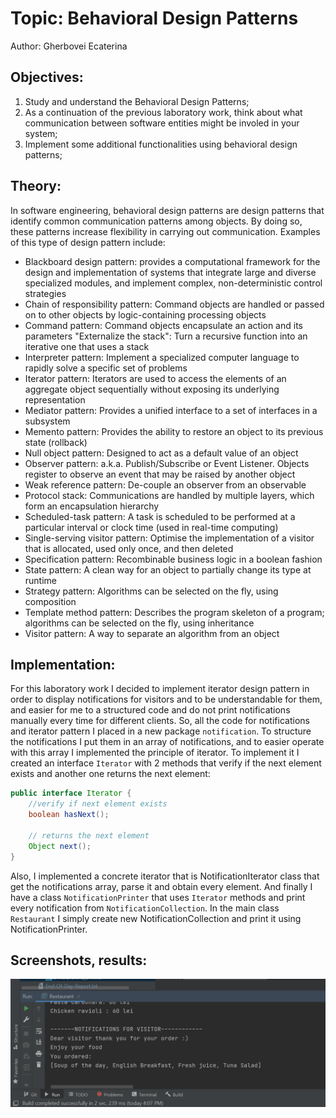 # Topic: Behavioral Design Patterns
Author: Gherbovei Ecaterina
##  Objectives:
 1. Study and understand the Behavioral Design Patterns;
 2. As a continuation of the previous laboratory work, think about what communication between software entities might be involed in your system;
 3. Implement some additional functionalities using behavioral design patterns;

## Theory:
In software engineering, behavioral design patterns are design patterns that identify common communication patterns among objects. By doing so, these patterns increase flexibility in carrying out communication.
Examples of this type of design pattern include:

 * Blackboard design pattern: provides a computational framework for the design and implementation of systems that integrate large and diverse specialized modules, and implement complex, non-deterministic control strategies
 * Chain of responsibility pattern: Command objects are handled or passed on to other objects by logic-containing processing objects
 * Command pattern: Command objects encapsulate an action and its parameters
"Externalize the stack": Turn a recursive function into an iterative one that uses a stack
 * Interpreter pattern: Implement a specialized computer language to rapidly solve a specific set of problems
 * Iterator pattern: Iterators are used to access the elements of an aggregate object sequentially without exposing its underlying representation
 * Mediator pattern: Provides a unified interface to a set of interfaces in a subsystem
 * Memento pattern: Provides the ability to restore an object to its previous state (rollback)
 * Null object pattern: Designed to act as a default value of an object
 * Observer pattern: a.k.a. Publish/Subscribe or Event Listener. Objects register to observe an event that may be raised by another object
 * Weak reference pattern: De-couple an observer from an observable
 * Protocol stack: Communications are handled by multiple layers, which form an encapsulation hierarchy
 * Scheduled-task pattern: A task is scheduled to be performed at a particular interval or clock time (used in real-time computing)
 * Single-serving visitor pattern: Optimise the implementation of a visitor that is allocated, used only once, and then deleted
 * Specification pattern: Recombinable business logic in a boolean fashion
 * State pattern: A clean way for an object to partially change its type at runtime
 * Strategy pattern: Algorithms can be selected on the fly, using composition
 * Template method pattern: Describes the program skeleton of a program; algorithms can be selected on the fly, using inheritance
 * Visitor pattern: A way to separate an algorithm from an object

## Implementation:
For this laboratory work I decided to implement iterator design pattern in order to
display notifications for visitors and to be understandable for them, and easier for
me to a structured code and do not print notifications manually every time for different clients.
So, all the code for notifications and iterator pattern I placed in a new package ```notification```.
To structure the notifications I put them in an array of notifications, and to easier operate with this array I implemented
the principle of iterator. To implement it I created an interface ```Iterator``` with 2 methods that verify if the next element
exists and another one returns the next element:
```Java
public interface Iterator {
    //verify if next element exists
    boolean hasNext();

    // returns the next element
    Object next();
}
```
Also, I implemented a concrete iterator that is NotificationIterator class
that get the notifications array, parse it and obtain every element.
And finally I have a class ```NotificationPrinter``` that uses ```Iterator``` methods and print every
notification from ```NotificationCollection```. In the main class ```Restaurant``` I simply create new
NotificationCollection and print it using NotificationPrinter.

## Screenshots, results:
 ![](../src/Images/notifications.png)
